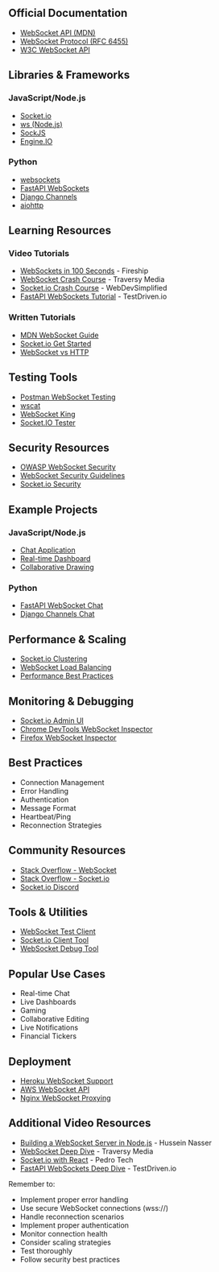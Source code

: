 ## Official Documentation
- [WebSocket API (MDN)](https://developer.mozilla.org/en-US/docs/Web/API/WebSocket)
- [WebSocket Protocol (RFC 6455)](https://datatracker.ietf.org/doc/html/rfc6455)
- [W3C WebSocket API](https://www.w3.org/TR/websockets/)

## Libraries & Frameworks
### JavaScript/Node.js
- [Socket.io](https://socket.io/docs/)
- [ws (Node.js)](https://github.com/websockets/ws)
- [SockJS](https://github.com/sockjs/sockjs-client)
- [Engine.IO](https://github.com/socketio/engine.io)

### Python
- [websockets](https://websockets.readthedocs.io/)
- [FastAPI WebSockets](https://fastapi.tiangolo.com/advanced/websockets/)
- [Django Channels](https://channels.readthedocs.io/)
- [aiohttp](https://docs.aiohttp.org/en/stable/websocket.html)

## Learning Resources
### Video Tutorials
- [WebSockets in 100 Seconds](https://www.youtube.com/watch?v=1BfCnjr_Vjg) - Fireship
- [WebSocket Crash Course](https://www.youtube.com/watch?v=2Nt-ZrNP22A) - Traversy Media
- [Socket.io Crash Course](https://www.youtube.com/watch?v=ZKEqqIO7n-k) - WebDevSimplified
- [FastAPI WebSockets Tutorial](https://www.youtube.com/watch?v=_-Ga4DqmRqI) - TestDriven.io

### Written Tutorials
- [MDN WebSocket Guide](https://developer.mozilla.org/en-US/docs/Web/API/WebSockets_API/Writing_WebSocket_client_applications)
- [Socket.io Get Started](https://socket.io/get-started/)
- [WebSocket vs HTTP](https://developer.mozilla.org/en-US/docs/Web/API/WebSockets_API/Writing_WebSocket_servers)

## Testing Tools
- [Postman WebSocket Testing](https://learning.postman.com/docs/sending-requests/websocket/websocket/)
- [wscat](https://github.com/websockets/wscat)
- [WebSocket King](https://websocketking.com/)
- [Socket.IO Tester](https://amritb.github.io/socketio-client-tool/)

## Security Resources
- [OWASP WebSocket Security](https://owasp.org/www-project-web-security-testing-guide/latest/4-Web_Application_Security_Testing/11-Client-side_Testing/10-Testing_WebSockets)
- [WebSocket Security Guidelines](https://devcenter.heroku.com/articles/websocket-security)
- [Socket.io Security](https://socket.io/docs/v4/security/)

## Example Projects
### JavaScript/Node.js
- [Chat Application](https://github.com/socketio/chat-example)
- [Real-time Dashboard](https://github.com/socketio/socket.io/tree/master/examples/dashboard)
- [Collaborative Drawing](https://github.com/socketio/socket.io/tree/master/examples/whiteboard)

### Python
- [FastAPI WebSocket Chat](https://github.com/tiangolo/fastapi/tree/master/examples)
- [Django Channels Chat](https://github.com/andrewgodwin/channels-examples)

## Performance & Scaling
- [Socket.io Clustering](https://socket.io/docs/v4/cluster-adapter/)
- [WebSocket Load Balancing](https://socket.io/docs/v4/using-multiple-nodes/)
- [Performance Best Practices](https://socket.io/docs/v4/performance-tuning/)

## Monitoring & Debugging
- [Socket.io Admin UI](https://socket.io/docs/v4/admin-ui/)
- [Chrome DevTools WebSocket Inspector](https://developers.google.com/web/tools/chrome-devtools/network/reference#frames)
- [Firefox WebSocket Inspector](https://developer.mozilla.org/en-US/docs/Tools/Network_Monitor/WebSocket_inspection)

## Best Practices
- Connection Management
- Error Handling
- Authentication
- Message Format
- Heartbeat/Ping
- Reconnection Strategies

## Community Resources
- [Stack Overflow - WebSocket](https://stackoverflow.com/questions/tagged/websocket)
- [Stack Overflow - Socket.io](https://stackoverflow.com/questions/tagged/socket.io)
- [Socket.io Discord](https://discord.com/invite/socket-io)

## Tools & Utilities
- [WebSocket Test Client](http://websocket.org/echo.html)
- [Socket.io Client Tool](https://amritb.github.io/socketio-client-tool/)
- [WebSocket Debug Tool](https://github.com/websockets/wscat)

## Popular Use Cases
- Real-time Chat
- Live Dashboards
- Gaming
- Collaborative Editing
- Live Notifications
- Financial Tickers

## Deployment
- [Heroku WebSocket Support](https://devcenter.heroku.com/articles/node-websockets)
- [AWS WebSocket API](https://docs.aws.amazon.com/apigateway/latest/developerguide/apigateway-websocket-api.html)
- [Nginx WebSocket Proxying](https://nginx.org/en/docs/http/websocket.html)

## Additional Video Resources
- [Building a WebSocket Server in Node.js](https://www.youtube.com/watch?v=FduLSXEHLng) - Hussein Nasser
- [WebSocket Deep Dive](https://www.youtube.com/watch?v=2Nt-ZrNP22A) - Traversy Media
- [Socket.io with React](https://www.youtube.com/watch?v=ZwFA3YMfkoc) - Pedro Tech
- [FastAPI WebSockets Deep Dive](https://www.youtube.com/watch?v=_-Ga4DqmRqI) - TestDriven.io

Remember to:
- Implement proper error handling
- Use secure WebSocket connections (wss://)
- Handle reconnection scenarios
- Implement proper authentication
- Monitor connection health
- Consider scaling strategies
- Test thoroughly
- Follow security best practices